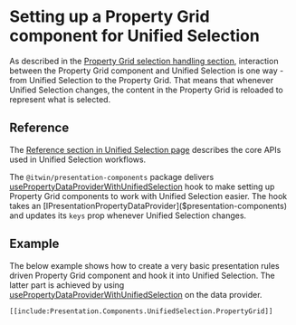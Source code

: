 # Setting up a Property Grid component for Unified Selection

As described in the [Property Grid selection handling section](./index.md#property-grid), interaction between the Property Grid component and Unified Selection is one way - from Unified Selection to the Property Grid. That means that whenever Unified Selection changes, the content in the Property Grid is reloaded to represent what is selected.

## Reference

The [Reference section in Unified Selection page](./index.md#reference) describes the core APIs used in Unified Selection workflows.

The `@itwin/presentation-components` package delivers [usePropertyDataProviderWithUnifiedSelection]($presentation-components) hook to make setting up Property Grid components to work with Unified Selection easier. The hook takes an [IPresentationPropertyDataProvider]($presentation-components) and updates its `keys` prop whenever Unified Selection changes.

## Example

The below example shows how to create a very basic presentation rules driven Property Grid component and hook it into Unified Selection. The latter part is achieved by using [usePropertyDataProviderWithUnifiedSelection]($presentation-components) on the data provider.

```tsx
[[include:Presentation.Components.UnifiedSelection.PropertyGrid]]
```
